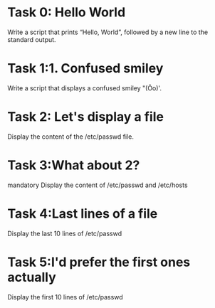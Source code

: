 # Task 0: Hello World
Write a script that prints “Hello, World”, followed by a new line to the standard output.
# Task 1:1. Confused smiley
Write a script that displays a confused smiley "(Ôo)'.
# Task 2: Let's display a file
Display the content of the /etc/passwd file.
# Task 3:What about 2?
mandatory Display the content of /etc/passwd and /etc/hosts
# Task 4:Last lines of a file
Display the last 10 lines of /etc/passwd
# Task 5:I'd prefer the first ones actually
Display the first 10 lines of /etc/passwd

